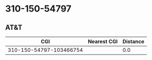 # 310-150-54797
## AT&T


| CGI | Nearest CGI | Distance |
|-----|-------------|----------|
| 310-150-54797-103466754 |  | 0.0 |

